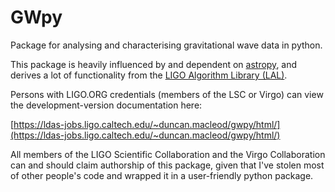 GWpy
====

Package for analysing and characterising gravitational wave data in python.

This package is heavily influenced by and dependent on [astropy](https://github.com/astropy/astropy/), and derives a lot of functionality from the [LIGO Algorithm Library (LAL)](https://www.lsc-group.phys.uwm.edu/daswg/projects/lalsuite.html).

Persons with LIGO.ORG credentials (members of the LSC or Virgo) can view the development-version documentation here:

[https://ldas-jobs.ligo.caltech.edu/~duncan.macleod/gwpy/html/](https://ldas-jobs.ligo.caltech.edu/~duncan.macleod/gwpy/html/)

All members of the LIGO Scientific Collaboration and the Virgo Collaboration can and should claim authorship of this package, given that I've stolen most of other people's code and wrapped it in a user-friendly python package.
